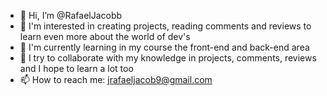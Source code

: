 - 👋 Hi, I’m @RafaelJacobb
- 👀 I'm interested in creating projects, reading comments and reviews to learn even more about the world of dev's
- 🌱 I'm currently learning in my course the front-end and back-end area
- 💞️ I try to collaborate with my knowledge in projects, comments, reviews and I hope to learn a lot too
- 📫 How to reach me: <a href="mailto:jrafaeljacob9@gmail.com">jrafaeljacob9@gmail.com</a></li>

<!---
RafaelJacobb/RafaelJacobb is a ✨ special ✨ repository because its `README.md` (this file) appears on your GitHub profile.
You can click the Preview link to take a look at your changes.
--->
